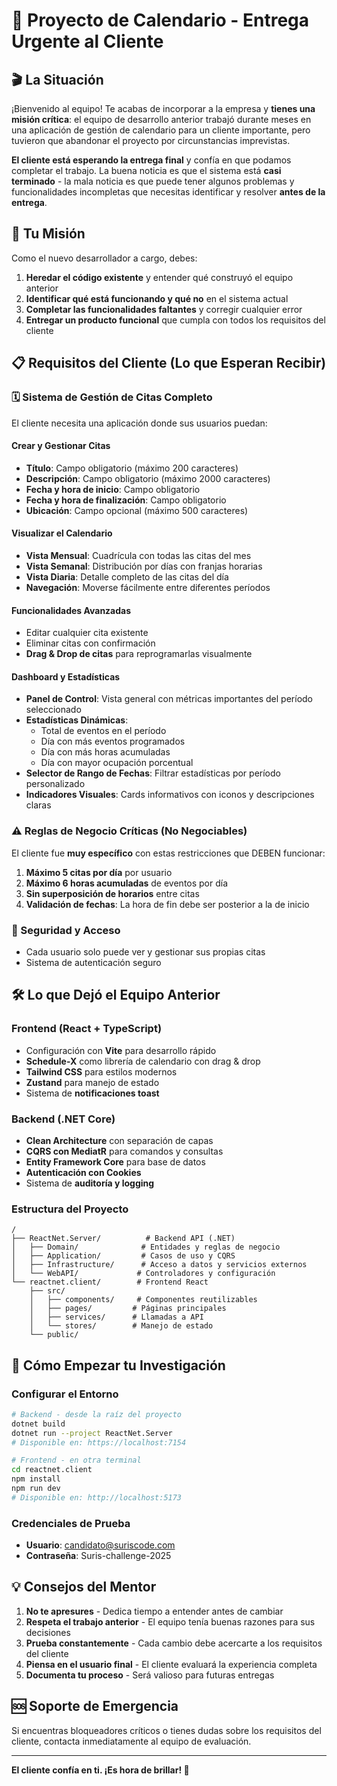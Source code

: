 # 📅 Proyecto de Calendario - Entrega Urgente al Cliente

## 🎬 La Situación
¡Bienvenido al equipo! Te acabas de incorporar a la empresa y **tienes una misión crítica**: el equipo de desarrollo anterior trabajó durante meses en una aplicación de gestión de calendario para un cliente importante, pero tuvieron que abandonar el proyecto por circunstancias imprevistas.

**El cliente está esperando la entrega final** y confía en que podamos completar el trabajo. La buena noticia es que el sistema está **casi terminado** - la mala noticia es que puede tener algunos problemas y funcionalidades incompletas que necesitas identificar y resolver **antes de la entrega**.

## 🎯 Tu Misión
Como el nuevo desarrollador a cargo, debes:
1. **Heredar el código existente** y entender qué construyó el equipo anterior
2. **Identificar qué está funcionando y qué no** en el sistema actual
3. **Completar las funcionalidades faltantes** y corregir cualquier error
4. **Entregar un producto funcional** que cumpla con todos los requisitos del cliente

## 📋 Requisitos del Cliente (Lo que Esperan Recibir)

### 🗓️ Sistema de Gestión de Citas Completo
El cliente necesita una aplicación donde sus usuarios puedan:

#### Crear y Gestionar Citas
- **Título**: Campo obligatorio (máximo 200 caracteres)
- **Descripción**: Campo obligatorio (máximo 2000 caracteres)  
- **Fecha y hora de inicio**: Campo obligatorio
- **Fecha y hora de finalización**: Campo obligatorio
- **Ubicación**: Campo opcional (máximo 500 caracteres)

#### Visualizar el Calendario
- **Vista Mensual**: Cuadrícula con todas las citas del mes
- **Vista Semanal**: Distribución por días con franjas horarias
- **Vista Diaria**: Detalle completo de las citas del día
- **Navegación**: Moverse fácilmente entre diferentes períodos

#### Funcionalidades Avanzadas
- Editar cualquier cita existente
- Eliminar citas con confirmación
- **Drag & Drop de citas** para reprogramarlas visualmente

#### Dashboard y Estadísticas
- **Panel de Control**: Vista general con métricas importantes del período seleccionado
- **Estadísticas Dinámicas**: 
  - Total de eventos en el período
  - Día con más eventos programados
  - Día con más horas acumuladas
  - Día con mayor ocupación porcentual
- **Selector de Rango de Fechas**: Filtrar estadísticas por período personalizado
- **Indicadores Visuales**: Cards informativos con iconos y descripciones claras

### ⚠️ Reglas de Negocio Críticas (No Negociables)
El cliente fue **muy específico** con estas restricciones que DEBEN funcionar:

1. **Máximo 5 citas por día** por usuario
2. **Máximo 6 horas acumuladas** de eventos por día
3. **Sin superposición de horarios** entre citas
4. **Validación de fechas**: La hora de fin debe ser posterior a la de inicio

### 🔐 Seguridad y Acceso
- Cada usuario solo puede ver y gestionar sus propias citas
- Sistema de autenticación seguro

## 🛠️ Lo que Dejó el Equipo Anterior

### Frontend (React + TypeScript)
- Configuración con **Vite** para desarrollo rápido
- **Schedule-X** como librería de calendario con drag & drop
- **Tailwind CSS** para estilos modernos
- **Zustand** para manejo de estado
- Sistema de **notificaciones toast**

### Backend (.NET Core)
- **Clean Architecture** con separación de capas
- **CQRS con MediatR** para comandos y consultas
- **Entity Framework Core** para base de datos
- **Autenticación con Cookies**
- Sistema de **auditoría y logging**

### Estructura del Proyecto
```
/
├── ReactNet.Server/          # Backend API (.NET)
│   ├── Domain/              # Entidades y reglas de negocio
│   ├── Application/         # Casos de uso y CQRS
│   ├── Infrastructure/      # Acceso a datos y servicios externos
│   └── WebAPI/             # Controladores y configuración
└── reactnet.client/        # Frontend React
    ├── src/
    │   ├── components/     # Componentes reutilizables
    │   ├── pages/         # Páginas principales
    │   ├── services/      # Llamadas a API
    │   └── stores/        # Manejo de estado
    └── public/
```

## 🚀 Cómo Empezar tu Investigación

### Configurar el Entorno
```bash
# Backend - desde la raíz del proyecto
dotnet build
dotnet run --project ReactNet.Server
# Disponible en: https://localhost:7154

# Frontend - en otra terminal
cd reactnet.client
npm install
npm run dev
# Disponible en: http://localhost:5173
```

### Credenciales de Prueba
- **Usuario**: candidato@suriscode.com
- **Contraseña**: Suris-challenge-2025

## 💡 Consejos del Mentor

1. **No te apresures** - Dedica tiempo a entender antes de cambiar
2. **Respeta el trabajo anterior** - El equipo tenía buenas razones para sus decisiones
3. **Prueba constantemente** - Cada cambio debe acercarte a los requisitos del cliente
4. **Piensa en el usuario final** - El cliente evaluará la experiencia completa
5. **Documenta tu proceso** - Será valioso para futuras entregas

## 🆘 Soporte de Emergencia
Si encuentras bloqueadores críticos o tienes dudas sobre los requisitos del cliente, contacta inmediatamente al equipo de evaluación.

---
**El cliente confía en ti. ¡Es hora de brillar! 🌟**

